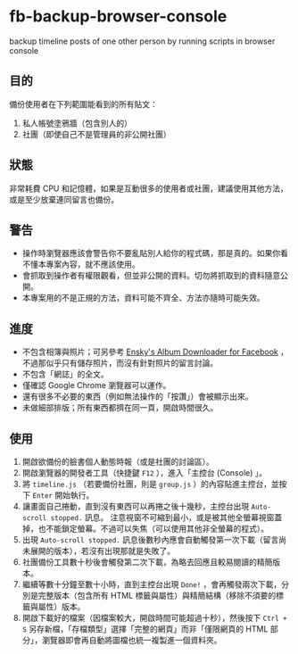 # fb-backup-browser-console
backup timeline posts of one other person by running scripts in browser console

## 目的
備份使用者在下列範圍能看到的所有貼文：
1. 私人帳號塗鴉牆（包含別人的）
2. 社團（即使自己不是管理員的非公開社團）

## 狀態
非常耗費 CPU 和記憶體，如果是互動很多的使用者或社團，建議使用其他方法，或是至少放棄連同留言也備份。

## 警告
* 操作時瀏覽器應該會警告你不要亂貼別人給你的程式碼，那是真的。如果你看不懂本專案內容，就不應該使用。
* 會抓取到操作者有權限觀看，但並非公開的資料。切勿將抓取到的資料隨意公開。
* 本專案用的不是正規的方法，資料可能不齊全、方法亦隨時可能失效。

## 進度
* 不包含相簿與照片；可另參考 [Ensky's Album Downloader for Facebook](https://chrome.google.com/webstore/detail/enskys-album-downloader-f/oallcdoceahndjmaalbicbcgpfnajgae) ，不過那似乎只有儲存照片，而沒有針對照片的留言討論。
* 不包含「網誌」的全文。
* 僅確認 Google Chrome 瀏覽器可以運作。
* 還有很多不必要的東西（例如無法操作的「按讚」）會被顯示出來。
* 未做細部排版；所有東西都擠在同一頁，開啟時間很久。

## 使用
1. 開啟欲備份的臉書個人動態時報（或是社團的討論區）。
2. 開啟瀏覽器的開發者工具（快捷鍵 `F12` ），進入「主控台 (Console) 」。
3. 將 `timeline.js` （若要備份社團，則是 `group.js` ）的內容貼進主控台，並按下 `Enter` 開始執行。
4. 讓畫面自己捲動，直到沒有東西可以再捲之後十幾秒，主控台出現 `Auto-scroll stopped.` 訊息。
   注意視窗不可縮到最小，或是被其他全螢幕視窗蓋掉，也不能鎖定螢幕。不過可以失焦（可以使用其他非全螢幕的程式）。
5. 出現 `Auto-scroll stopped.` 訊息後數秒內應會自動觸發第一次下載（留言尚未展開的版本），若沒有出現那就是失敗了。
6. 社團備份工具數十秒後會觸發第二次下載，為略去回應且較易閱讀的精簡版本。
7. 繼續等數十分鐘至數十小時，直到主控台出現 `Done!` ，會再觸發兩次下載，分別是完整版本（包含所有 HTML 標籤與屬性）與精簡結構（移除不須要的標籤與屬性）版本。
8. 開啟下載好的檔案（因檔案較大，開啟時間可能超過十秒），然後按下 `Ctrl + S` 另存新檔，「存檔類型」選擇「完整的網頁」而非「僅限網頁的 HTML 部分」，瀏覽器即會再自動將圖檔也統一複製進一個資料夾。
